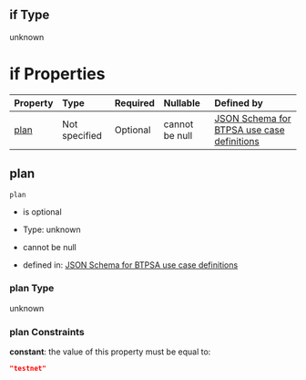## if Type

unknown

# if Properties

| Property      | Type          | Required | Nullable       | Defined by                                                                                                                                                                                                                                  |
| :------------ | :------------ | :------- | :------------- | :------------------------------------------------------------------------------------------------------------------------------------------------------------------------------------------------------------------------------------------ |
| [plan](#plan) | Not specified | Optional | cannot be null | [JSON Schema for BTPSA use case definitions](btpsa-usecase-properties-services-items-allof-1-then-allof-91-then-allof-2-if-properties-plan.md "undefined#/properties/services/items/allOf/1/then/allOf/91/then/allOf/2/if/properties/plan") |

## plan



`plan`

*   is optional

*   Type: unknown

*   cannot be null

*   defined in: [JSON Schema for BTPSA use case definitions](btpsa-usecase-properties-services-items-allof-1-then-allof-91-then-allof-2-if-properties-plan.md "undefined#/properties/services/items/allOf/1/then/allOf/91/then/allOf/2/if/properties/plan")

### plan Type

unknown

### plan Constraints

**constant**: the value of this property must be equal to:

```json
"testnet"
```
